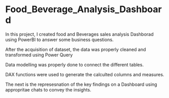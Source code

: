 # Food_Beverage_Analysis_Dashboard

In this project, I created food and Beverages sales analysis Dashborad using PowerBI to answer some business questions.

After the acquisition of dataset, the data was properly cleaned and transformed using Power Query

Data modelling was properly done to connect the different tables.

DAX functions were used to generate the calculted columns and measures.

The next is the represesnation of the key findings on a Dashboard using appropritae chats to convey the insights.
